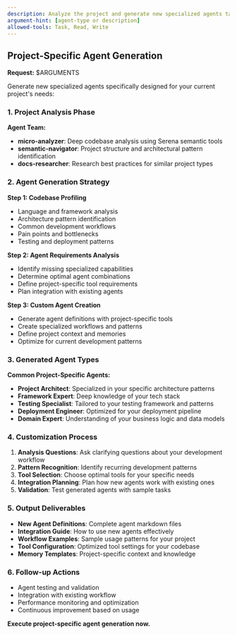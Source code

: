 ```yaml
---
description: Analyze the project and generate new specialized agents tailored to current codebase
argument-hint: [agent-type or description]
allowed-tools: Task, Read, Write
---
```


## Project-Specific Agent Generation

**Request:** $ARGUMENTS

Generate new specialized agents specifically designed for your current project's needs:

### 1. **Project Analysis Phase**

**Agent Team:**
- **micro-analyzer**: Deep codebase analysis using Serena semantic tools
- **semantic-navigator**: Project structure and architectural pattern identification
- **docs-researcher**: Research best practices for similar project types

### 2. **Agent Generation Strategy**

**Step 1: Codebase Profiling**
- Language and framework analysis
- Architecture pattern identification
- Common development workflows
- Pain points and bottlenecks
- Testing and deployment patterns

**Step 2: Agent Requirements Analysis**
- Identify missing specialized capabilities
- Determine optimal agent combinations
- Define project-specific tool requirements
- Plan integration with existing agents

**Step 3: Custom Agent Creation**
- Generate agent definitions with project-specific tools
- Create specialized workflows and patterns
- Define project context and memories
- Optimize for current development patterns

### 3. **Generated Agent Types**

**Common Project-Specific Agents:**
- **Project Architect**: Specialized in your specific architecture patterns
- **Framework Expert**: Deep knowledge of your tech stack
- **Testing Specialist**: Tailored to your testing framework and patterns
- **Deployment Engineer**: Optimized for your deployment pipeline
- **Domain Expert**: Understanding of your business logic and data models

### 4. **Customization Process**

1. **Analysis Questions**: Ask clarifying questions about your development workflow
2. **Pattern Recognition**: Identify recurring development patterns
3. **Tool Selection**: Choose optimal tools for your specific needs
4. **Integration Planning**: Plan how new agents work with existing ones
5. **Validation**: Test generated agents with sample tasks

### 5. **Output Deliverables**

- **New Agent Definitions**: Complete agent markdown files
- **Integration Guide**: How to use new agents effectively
- **Workflow Examples**: Sample usage patterns for your project
- **Tool Configuration**: Optimized tool settings for your codebase
- **Memory Templates**: Project-specific context and knowledge

### 6. **Follow-up Actions**

- Agent testing and validation
- Integration with existing workflow
- Performance monitoring and optimization
- Continuous improvement based on usage

**Execute project-specific agent generation now.**
